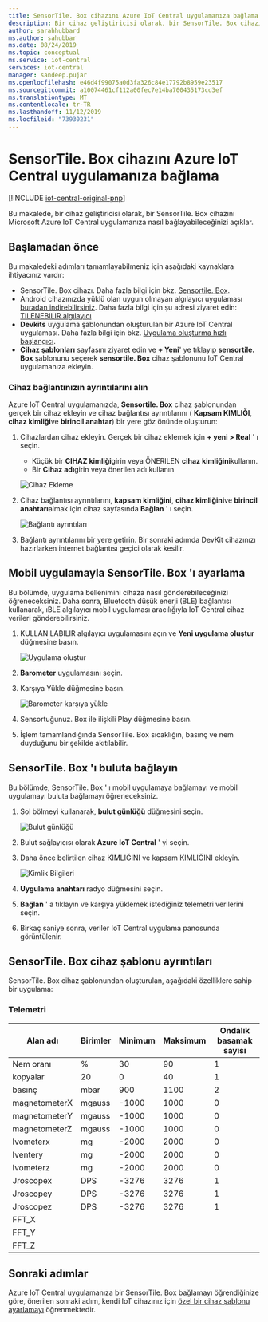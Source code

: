 ```yaml
---
title: SensorTile. Box cihazını Azure IoT Central uygulamanıza bağlama | Microsoft Docs
description: Bir cihaz geliştiricisi olarak, bir SensorTile. Box cihazını Azure IoT Central uygulamanıza bağlamayı öğrenin.
author: sarahhubbard
ms.author: sahubbar
ms.date: 08/24/2019
ms.topic: conceptual
ms.service: iot-central
services: iot-central
manager: sandeep.pujar
ms.openlocfilehash: e46d4f99075a0d3fa326c84e17792b8959e23517
ms.sourcegitcommit: a10074461cf112a00fec7e14ba700435173cd3ef
ms.translationtype: MT
ms.contentlocale: tr-TR
ms.lasthandoff: 11/12/2019
ms.locfileid: "73930231"
---
```

# <a name="connect-sensortilebox-device-to-your-azure-iot-central-application"></a>SensorTile. Box cihazını Azure IoT Central uygulamanıza bağlama

[!INCLUDE [iot-central-original-pnp](../../../includes/iot-central-original-pnp-note.md)]

Bu makalede, bir cihaz geliştiricisi olarak, bir SensorTile. Box cihazını Microsoft Azure IoT Central uygulamanıza nasıl bağlayabileceğinizi açıklar.

## <a name="before-you-begin"></a>Başlamadan önce

Bu makaledeki adımları tamamlayabilmeniz için aşağıdaki kaynaklara ihtiyacınız vardır:

* SensorTile. Box cihazı. Daha fazla bilgi için bkz. [Sensortile. Box](https://www.st.com/content/st_com/en/products/evaluation-tools/product-evaluation-tools/mems-motion-sensor-eval-boards/steval-mksbox1v1.html).
* Android cihazınızda yüklü olan uygun olmayan algılayıcı uygulaması [buradan indirebilirsiniz](https://play.google.com/store/apps/details?id=com.st.bluems). Daha fazla bilgi için şu adresi ziyaret edin: [TILENEBILIR algılayıcı](https://www.st.com/stblesensor)
* **Devkits** uygulama şablonundan oluşturulan bir Azure IoT Central uygulaması. Daha fazla bilgi için bkz. [Uygulama oluşturma hızlı başlangıcı](quick-deploy-iot-central.md).
* **Cihaz şablonları** sayfasını ziyaret edin ve **+ Yeni**' ye tıklayıp **sensortile. Box** şablonunu seçerek **sensortile. Box** cihaz şablonunu IoT Central uygulamanıza ekleyin.

### <a name="get-your-device-connection-details"></a>Cihaz bağlantınızın ayrıntılarını alın

Azure IoT Central uygulamanızda, **Sensortile. Box** cihaz şablonundan gerçek bir cihaz ekleyin ve cihaz bağlantısı ayrıntılarını ( **Kapsam KIMLIĞI**, **cihaz kimliği**ve **birincil anahtar**) bir yere göz önünde oluşturun:

1. Cihazlardan cihaz ekleyin. Gerçek bir cihaz eklemek için **+ yeni > Real** ' ı seçin.

    * Küçük bir **CIHAZ kimliği**girin veya ÖNERILEN **cihaz kimliğini**kullanın.
    * Bir **Cihaz adı**girin veya önerilen adı kullanın

    ![Cihaz Ekleme](media/howto-connect-sensortile/real-device.png)

1. Cihaz bağlantısı ayrıntılarını, **kapsam kimliğini**, **cihaz kimliğini**ve **birincil anahtarı**almak için cihaz sayfasında **Bağlan** ' ı seçin.

    ![Bağlantı ayrıntıları](media/howto-connect-sensortile/connect-device.png)

1. Bağlantı ayrıntılarını bir yere getirin. Bir sonraki adımda DevKit cihazınızı hazırlarken internet bağlantısı geçici olarak kesilir.

## <a name="set-up-the-sensortilebox-with-the-mobile-application"></a>Mobil uygulamayla SensorTile. Box 'ı ayarlama

Bu bölümde, uygulama bellenimini cihaza nasıl gönderebileceğinizi öğreneceksiniz. Daha sonra, Bluetooth düşük enerji (BLE) bağlantısı kullanarak, ıBLE algılayıcı mobil uygulaması aracılığıyla IoT Central cihaz verileri gönderebilirsiniz.

1. KULLANILABILIR algılayıcı uygulamasını açın ve **Yeni uygulama oluştur** düğmesine basın.

    ![Uygulama oluştur](media/howto-connect-sensortile/create-app.png)

1. **Barometer** uygulamasını seçin.
1. Karşıya Yükle düğmesine basın.

    ![Barometer karşıya yükle](media/howto-connect-sensortile/barometer-upload.png)

1. Sensortuğunuz. Box ile ilişkili Play düğmesine basın.
1. İşlem tamamlandığında SensorTile. Box sıcaklığın, basınç ve nem duyduğunu bir şekilde akıtılabilir.

## <a name="connect-the-sensortilebox-to-the-cloud"></a>SensorTile. Box 'ı buluta bağlayın

Bu bölümde, SensorTile. Box ' ı mobil uygulamaya bağlamayı ve mobil uygulamayı buluta bağlamayı öğreneceksiniz.

1. Sol bölmeyi kullanarak, **bulut günlüğü** düğmesini seçin.

    ![Bulut günlüğü](media/howto-connect-sensortile/cloud-logging.png)

1. Bulut sağlayıcısı olarak **Azure IoT Central** ' yi seçin.
1. Daha önce belirtilen cihaz KIMLIĞINI ve kapsam KIMLIĞINI ekleyin.

    ![Kimlik Bilgileri](media/howto-connect-sensortile/credentials.png)

1. **Uygulama anahtarı** radyo düğmesini seçin.
1. **Bağlan** ' a tıklayın ve karşıya yüklemek istediğiniz telemetri verilerini seçin.
1. Birkaç saniye sonra, veriler IoT Central uygulama panosunda görüntülenir.

## <a name="sensortilebox-device-template-details"></a>SensorTile. Box cihaz şablonu ayrıntıları

SensorTile. Box cihaz şablonundan oluşturulan, aşağıdaki özelliklere sahip bir uygulama:

### <a name="telemetry"></a>Telemetri

| Alan adı     | Birimler  | Minimum | Maksimum | Ondalık basamak sayısı |
| -------------- | ------ | ------- | ------- | -------------- |
| Nem oranı       | %      | 30       | 90     | 1              |
| kopyalar           | 20     | 0     | 40     | 1              |
| basınç       | mbar    | 900     | 1100    | 2              |
| magnetometerX  | mgauss | -1000   | 1000    | 0              |
| magnetometerY  | mgauss | -1000   | 1000    | 0              |
| magnetometerZ  | mgauss | -1000   | 1000    | 0              |
| Ivometerx | mg     | -2000   | 2000    | 0              |
| Iventery | mg     | -2000   | 2000    | 0              |
| Ivometerz | mg     | -2000   | 2000    | 0              |
| Jroscopex     | DPS   | -3276   | 3276    | 1              |
| Jroscopey     | DPS   | -3276   | 3276    | 1              |
| Jroscopez     | DPS   | -3276   | 3276    | 1              |
| FFT_X     |    |    |     |               |
| FFT_Y     |    |    |     |               |
| FFT_Z     |    |    |     |               |

## <a name="next-steps"></a>Sonraki adımlar

Azure IoT Central uygulamanıza bir SensorTile. Box bağlamayı öğrendiğinize göre, önerilen sonraki adım, kendi IoT cihazınız için [özel bir cihaz şablonu ayarlamayı](howto-set-up-template.md) öğrenmektedir.
